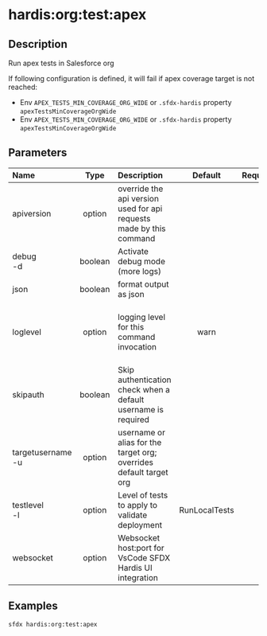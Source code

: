 <!-- This file has been generated with command 'sfdx hardis:doc:plugin:generate'. Please do not update it manually or it may be overwritten -->
# hardis:org:test:apex

## Description

Run apex tests in Salesforce org

If following configuration is defined, it will fail if apex coverage target is not reached:

- Env `APEX_TESTS_MIN_COVERAGE_ORG_WIDE` or `.sfdx-hardis` property `apexTestsMinCoverageOrgWide`
- Env `APEX_TESTS_MIN_COVERAGE_ORG_WIDE` or `.sfdx-hardis` property `apexTestsMinCoverageOrgWide`


## Parameters

| Name                  |  Type   | Description                                                         |    Default    | Required |                                Options                                 |
|:----------------------|:-------:|:--------------------------------------------------------------------|:-------------:|:--------:|:----------------------------------------------------------------------:|
| apiversion            | option  | override the api version used for api requests made by this command |               |          |                                                                        |
| debug<br/>-d          | boolean | Activate debug mode (more logs)                                     |               |          |                                                                        |
| json                  | boolean | format output as json                                               |               |          |                                                                        |
| loglevel              | option  | logging level for this command invocation                           |     warn      |          |         trace<br/>debug<br/>info<br/>warn<br/>error<br/>fatal          |
| skipauth              | boolean | Skip authentication check when a default username is required       |               |          |                                                                        |
| targetusername<br/>-u | option  | username or alias for the target org; overrides default target org  |               |          |                                                                        |
| testlevel<br/>-l      | option  | Level of tests to apply to validate deployment                      | RunLocalTests |          | NoTestRun<br/>RunSpecifiedTests<br/>RunLocalTests<br/>RunAllTestsInOrg |
| websocket             | option  | Websocket host:port for VsCode SFDX Hardis UI integration           |               |          |                                                                        |

## Examples

```shell
sfdx hardis:org:test:apex
```


